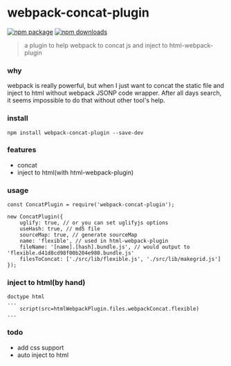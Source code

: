 # webpack-concat-plugin
[![npm package](https://img.shields.io/npm/v/webpack-concat-plugin.svg)](https://www.npmjs.org/package/webpack-concat-plugin)
[![npm downloads](http://img.shields.io/npm/dm/webpack-concat-plugin.svg)](https://www.npmjs.org/package/webpack-concat-plugin)
> a plugin to help webpack to concat js and inject to html-webpack-plugin
### why
webpack is really powerful, but when I just want to concat the static file and inject to html without webpack JSONP code wrapper. After all days search, it seems impossible to do that without other tool's help.

### install
```
npm install webpack-concat-plugin --save-dev
```

### features
* concat
* inject to html(with html-webpack-plugin)

### usage
```
const ConcatPlugin = require('webpack-concat-plugin');

new ConcatPlugin({
    uglify: true, // or you can set uglifyjs options
    useHash: true, // md5 file
    sourceMap: true, // generate sourceMap
    name: 'flexible', // used in html-webpack-plugin
    fileName: '[name].[hash].bundle.js', // would output to 'flexible.d41d8cd98f00b204e980.bundle.js'
    filesToConcat: ['./src/lib/flexible.js', './src/lib/makegrid.js']
});

```
### inject to html(by hand)
```
doctype html
...
    script(src=htmlWebpackPlugin.files.webpackConcat.flexible)
...
```

### todo
* add css support
* auto inject to html
